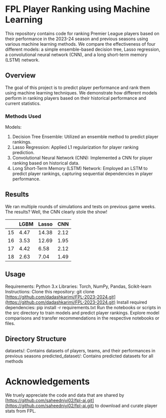 # FPL Player Ranking using Machine Learning

This repository contains code for ranking Premier League players based on their performance in the 2023-24 season and previous seasons using various machine learning methods. We compare the effectiveness of four different models: a simple ensemble-based decision tree, Lasso regression, a convolutional neural network (CNN), and a long short-term memory (LSTM) network.

## Overview
The goal of this project is to predict player performance and rank them using machine learning techniques. We demonstrate how different models perform in ranking players based on their historical performance and current statistics.

###  Methods Used
Models:
1. Decision Tree Ensemble: Utilized an ensemble method to predict player rankings.
2. Lasso Regression: Applied L1 regularization for player ranking prediction.
3. Convolutional Neural Network (CNN): Implemented a CNN for player ranking based on historical data.
4. Long Short-Term Memory (LSTM) Network: Employed an LSTM to predict player rankings, capturing sequential dependencies in player performance.

## Results
We ran multiple rounds of simulations and tests on previous game weeks. The results? Well, the CNN clearly stole the show! 

|      | LGBM      | Lasso     | CNN       |
|------|-----------|-----------|-----------|
| 15   | 4.47      | 14.38     | 2.12      |
| 16   | 3.53      | 12.69     | 1.95      |
| 17   | 4.42      | 6.58      | 2.12      |
| 18   | 2.63      | 7.04      | 1.49      |

## Usage
Requirements:
Python 3.x
Libraries: Torch, NumPy, Pandas, Scikit-learn
Instructions:
Clone this repository: git clone [https://github.com/dadashkarimi/FPL-2023-2024.git](https://github.com/dadashkarimi/FPL-2023-2024.git)
Install required dependencies: pip install -r requirements.txt
Run the notebooks or scripts in the src directory to train models and predict player rankings.
Explore model comparisons and transfer recommendations in the respective notebooks or files.

## Directory Structure
datasets/: Contains datasets of players, teams, and their performances in previous seasons
predicted_dataset/: Contains predicted datasets for all methods

# Acknowledgements
We truely appreciate the code and data that are shared by [https://github.com/saheedniyi02/fpl-ai.git](https://github.com/saheedniyi02/fpl-ai.git) to download and curate player stats from FPL. 
